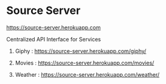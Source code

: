 # Source Server

https://source-server.herokuapp.com

Centralized API Interface for Services

1) Giphy : https://source-server.herokuapp.com/giphy/
   
2) Movies : https://source-server.herokuapp.com/movies/
   
3) Weather : https://source-server.herokuapp.com/weather/
